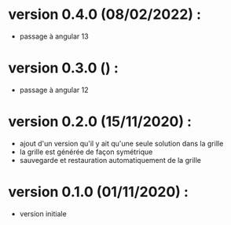 
# version 0.4.0 (08/02/2022) :
* passage à angular 13

# version 0.3.0 () :
* passage à angular 12

# version 0.2.0 (15/11/2020) :
* ajout d'un version qu'il y ait qu'une seule solution dans la grille
* la grille est générée de façon symétrique
* sauvegarde et restauration automatiquement de la grille

# version 0.1.0 (01/11/2020) :
* version initiale
